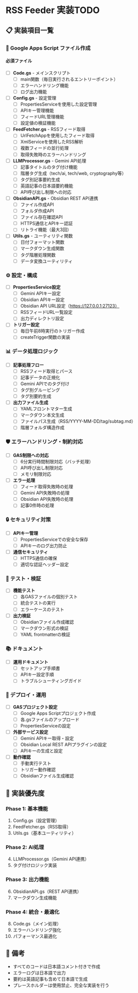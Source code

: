# RSS Feeder 実装TODO

## 📋 実装項目一覧

### 🔧 Google Apps Script ファイル作成

#### 必須ファイル
- [ ] **Code.gs** - メインスクリプト
  - [ ] main関数（毎日実行されるエントリーポイント）
  - [ ] エラーハンドリング機能
  - [ ] ログ出力機能

- [ ] **Config.gs** - 設定管理
  - [ ] PropertiesServiceを使用した設定管理
  - [ ] APIキー管理機能
  - [ ] フィードURL管理機能
  - [ ] 設定値の検証機能

- [ ] **FeedFetcher.gs** - RSSフィード取得
  - [ ] UrlFetchAppを使用したフィード取得
  - [ ] XmlServiceを使用したRSS解析
  - [ ] 複数フィードの並行処理
  - [ ] 取得失敗時のエラーハンドリング

- [ ] **LLMProcessor.gs** - Gemini API処理
  - [ ] 記事タイトルのタグ付け機能
  - [ ] 階層タグ生成（tech/ai, tech/web, cryptography等）
  - [ ] タグ別記事要約生成
  - [ ] 英語記事の日本語要約機能
  - [ ] API呼び出し制限への対応

- [ ] **ObsidianAPI.gs** - Obsidian REST API連携
  - [ ] ファイル作成API
  - [ ] フォルダ作成API
  - [ ] ファイル存在確認API
  - [ ] HTTPS通信とAPIキー認証
  - [ ] リトライ機能（最大3回）

- [ ] **Utils.gs** - ユーティリティ関数
  - [ ] 日付フォーマット関数
  - [ ] マークダウン生成関数
  - [ ] タグ階層処理関数
  - [ ] データ変換ユーティリティ

### ⚙️ 設定・構成

- [ ] **PropertiesService設定**
  - [ ] Gemini APIキー設定
  - [ ] Obsidian APIキー設定
  - [ ] Obsidian API URL設定（https://127.0.0.1:27123）
  - [ ] RSSフィードURL一覧設定
  - [ ] 出力ディレクトリ設定

- [ ] **トリガー設定**
  - [ ] 毎日午前8時実行のトリガー作成
  - [ ] createTrigger関数の実装

### 📊 データ処理ロジック

- [ ] **記事処理フロー**
  - [ ] RSSフィード取得とパース
  - [ ] 記事データの正規化
  - [ ] Gemini APIでのタグ付け
  - [ ] タグ別グルーピング
  - [ ] タグ別要約生成

- [ ] **出力ファイル生成**
  - [ ] YAMLフロントマター生成
  - [ ] マークダウン本文生成
  - [ ] ファイルパス生成（RSS/YYYY-MM-DD/tag/subtag.md）
  - [ ] 階層フォルダ構造作成

### 🛡️ エラーハンドリング・制約対応

- [ ] **GAS制限への対応**
  - [ ] 6分実行時間制限対応（バッチ処理）
  - [ ] API呼び出し制限対応
  - [ ] メモリ制限対応

- [ ] **エラー処理**
  - [ ] フィード取得失敗時の処理
  - [ ] Gemini API失敗時の処理
  - [ ] Obsidian API失敗時の処理
  - [ ] 記事0件時の処理

### 🔒 セキュリティ対策

- [ ] **APIキー管理**
  - [ ] PropertiesServiceでの安全な保存
  - [ ] APIキーのログ出力防止

- [ ] **通信セキュリティ**
  - [ ] HTTPS通信の確保
  - [ ] 適切な認証ヘッダー設定

### 🧪 テスト・検証

- [ ] **機能テスト**
  - [ ] 各GASファイルの個別テスト
  - [ ] 統合テストの実行
  - [ ] エラーケースのテスト

- [ ] **出力検証**
  - [ ] Obsidianファイル作成確認
  - [ ] マークダウン形式の検証
  - [ ] YAML frontmatterの検証

### 📚 ドキュメント

- [ ] **運用ドキュメント**
  - [ ] セットアップ手順書
  - [ ] APIキー設定手順
  - [ ] トラブルシューティングガイド

### 🚀 デプロイ・運用

- [ ] **GASプロジェクト設定**
  - [ ] Google Apps Scriptプロジェクト作成
  - [ ] 各.gsファイルのアップロード
  - [ ] PropertiesServiceの設定

- [ ] **外部サービス設定**
  - [ ] Gemini APIキー取得・設定
  - [ ] Obsidian Local REST APIプラグインの設定
  - [ ] APIキーの生成と設定

- [ ] **動作確認**
  - [ ] 手動実行テスト
  - [ ] トリガー動作確認
  - [ ] Obsidianファイル生成確認

## 🎯 実装優先度

### Phase 1: 基本機能
1. Config.gs（設定管理）
2. FeedFetcher.gs（RSS取得）
3. Utils.gs（基本ユーティリティ）

### Phase 2: AI処理
4. LLMProcessor.gs（Gemini API連携）
5. タグ付けロジック実装

### Phase 3: 出力機能
6. ObsidianAPI.gs（REST API連携）
7. マークダウン生成機能

### Phase 4: 統合・最適化
8. Code.gs（メイン処理）
9. エラーハンドリング強化
10. パフォーマンス最適化

## 📝 備考

- すべてのコードは日本語コメント付きで作成
- エラーログは日本語で出力
- 要約は英語記事も含めて日本語で生成
- プレースホルダーは使用禁止、完全な実装を行う